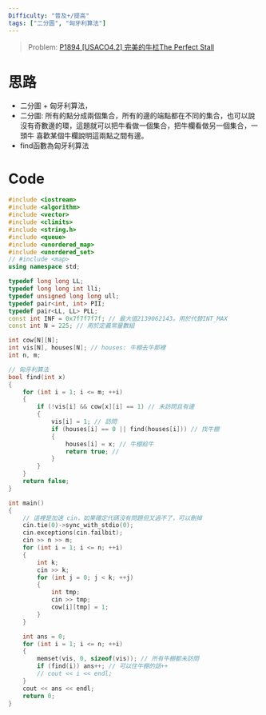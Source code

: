 ```yaml
---
Difficulty: "普及+/提高"
tags: ["二分圖", "匈牙利算法"]
---
```


> Problem: [P1894 [USACO4.2] 完美的牛栏The Perfect Stall](https://www.luogu.com.cn/problem/P1894)

# 思路
- 二分圖 + 匈牙利算法，
- 二分圖: 所有的點分成兩個集合，所有的邊的端點都在不同的集合，也可以說沒有奇數邊的環，這題就可以把牛看做一個集合，把牛欄看做另一個集合，一頭牛 喜歡某個牛欄說明這兩點之間有邊。
- find函數為匈牙利算法

# Code
```C++ 
#include <iostream>
#include <algorithm>
#include <vector>
#include <climits>
#include <string.h>
#include <queue>
#include <unordered_map>
#include <unordered_set>
// #include <map>
using namespace std;

typedef long long LL;
typedef long long int lli;
typedef unsigned long long ull;
typedef pair<int, int> PII;
typedef pair<LL, LL> PLL;
const int INF = 0x7f7f7f7f; // 最大值2139062143。用於代替INT_MAX 
const int N = 225; // 用於定義常量數組

int cow[N][N]; 
int vis[N], houses[N]; // houses: 牛棚去牛那裡
int n, m;

// 匈牙利算法
bool find(int x)
{
	for (int i = 1; i <= m; ++i)
	{
		if (!vis[i] && cow[x][i] == 1) // 未訪問且有邊
		{
			vis[i] = 1; // 訪問
			if (houses[i] == 0 || find(houses[i])) // 找牛棚
			{
				houses[i] = x; // 牛棚給牛
				return true; // 
			}
		}
	}
	return false;
}

int main()
{
	// 這裡是加速 cin，如果確定代碼沒有問題但又過不了，可以刪掉
	cin.tie(0)->sync_with_stdio(0);
	cin.exceptions(cin.failbit);
	cin >> n >> m;
	for (int i = 1; i <= n; ++i)
	{
		int k;
		cin >> k;
		for (int j = 0; j < k; ++j)
		{
			int tmp;
			cin >> tmp;
			cow[i][tmp] = 1;
		}
	}

	int ans = 0;
	for (int i = 1; i <= n; ++i)
	{
		memset(vis, 0, sizeof(vis)); // 所有牛棚都未訪問
		if (find(i)) ans++; // 可以住牛棚的話++
		// cout << i << endl;
	}
	cout << ans << endl;
	return 0;
}
```